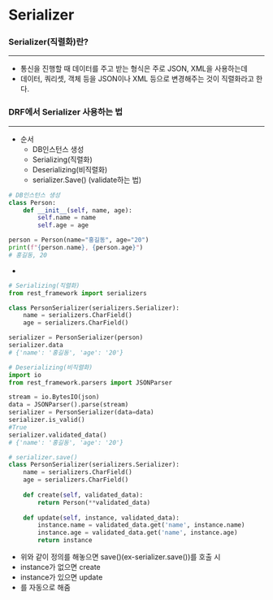 # Serializer

### Serializer(직렬화)란? 
---
- 통신을 진행할 때 데이터를 주고 받는 형식은 주로 JSON, XML을 사용하는데
- 데이터, 쿼리셋, 객체 등을 JSON이나 XML 등으로 변경해주는 것이 직렬화라고 한다.

### DRF에서 Serializer 사용하는 법
---
- 순서
  + DB인스턴스 생성
  + Serializing(직렬화)
  + Deserializing(비직렬화)
  + serializer.Save() (validate하는 법)

```python
# DB인스턴스 생성
class Person:
    def __init__(self, name, age):
        self.name = name
        self.age = age

person = Person(name="홍길동", age="20")
print(f"{person.name}, {person.age}")
# 홍길동, 20
```
- 
```python
# Serializing(직렬화)    
from rest_framework import serializers

class PersonSerializer(serializers.Serializer):
    name = serializers.CharField()
    age = serializers.CharField()

serializer = PersonSerializer(person)
serializer.data
# {'name': '홍길동', 'age': '20'}
```
```python
# Deserializing(비직렬화)
import io 
from rest_framework.parsers import JSONParser

stream = io.BytesIO(json)
data = JSONParser().parse(stream)
serializer = PersonSerializer(data=data)
serializer.is_valid()
#True
serializer.validated_data()
# {'name': '홍길동', 'age': '20'}
```

```python
# serializer.save() 
class PersonSerializer(serializers.Serializer):
    name = serializers.CharField()
    age = serializers.CharField()
    
    def create(self, validated_data):
        return Person(**validated_data)
    
    def update(self, instance, validated_data):
        instance.name = validated_data.get('name', instance.name)
        instance.age = validated_data.get('name', instance.age)
        return instance
```
- 위와 같이 정의를 해놓으면 save()(ex-serializer.save())를 호출 시
- instance가 없으면 create
- instance가 있으면 update
- 를 자동으로 해줌